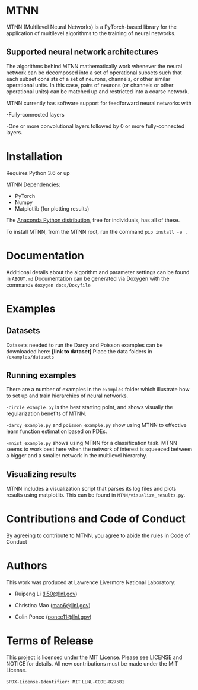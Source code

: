# MTNN

MTNN (Multilevel Neural Networks) is a PyTorch-based library for the
application of multilevel algorithms to the training of neural
networks.


## Supported neural network architectures

The algorithms behind MTNN mathematically work whenever the neural
network can be decomposed into a set of operational subsets such that
each subset consists of a set of neurons, channels, or other similar
operational units. In this case, pairs of neurons (or channels or
other operational units) can be matched up and restricted into a
coarse network.

MTNN currently has software support for feedforward neural networks with

-Fully-connected layers

-One or more convolutional layers followed by 0 or more fully-connected layers.

# Installation 

Requires Python 3.6 or up

MTNN Dependencies:

* PyTorch
* Numpy
 * Matplotlib (for plotting results)

The [Anaconda Python
distribution](https://www.anaconda.com/products/individual), free for
individuals, has all of these.

To install MTNN, from the MTNN root, run the command
`pip install -e .`

# Documentation
Additional details about the algorithm and parameter settings can be found in `ABOUT.md`
Documentation can be generated via Doxygen with the commands
`doxygen docs/Doxyfile`

# Examples
## Datasets 
Datasets needed to run the Darcy and Poisson examples can be downloaded here: **[link to dataset]**
Place the data folders in `/examples/datasets`

## Running examples

There are a number of examples in the `examples` folder which
illustrate how to set up and train hierarchies of neural networks.

-`circle_example.py` is the best starting point, and shows visually
 the regularization benefits of MTNN.
 
-`darcy_example.py` and `poisson_example.py` show using MTNN to
 effective learn function estimation based on PDEs.

-`mnist_example.py` shows using MTNN for a classification task. MTNN
 seems to work best here when the network of interest is squeezed
 between a bigger and a smaller network in the multilevel hierarchy.

## Visualizing results

MTNN includes a visualization script that parses its log files and
plots results using matplotlib. This can be found in
`MTNN/visualize_results.py`.

# Contributions and Code of Conduct 
By agreeing to contribute to MTNN, you agree to abide the rules in Code of Conduct

# Authors 
This work was produced at Lawrence Livermore National Laboratory: 
* Ruipeng Li (li50@llnl.gov)

* Christina Mao (mao6@llnl.gov)

* Colin Ponce (ponce11@llnl.gov)


# Terms of Release 
This project is licensed under the MIT License. Please see LICENSE and NOTICE for details. 
All new contributions must be made under the MIT License. 

`SPDX-License-Identifier: MIT`
`LLNL-CODE-827581`